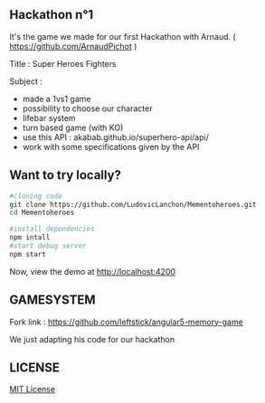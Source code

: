 ## Hackathon n°1 ##

It's the game we made for our first Hackathon with Arnaud.  ( https://github.com/ArnaudPichot )

Title : Super Heroes Fighters

Subject :  
- made a 1vs1 game
- possibility to choose our character
- lifebar system
- turn based game (with KO)
- use this API : akabab.github.io/superhero-api/api/
- work with some specifications given by the API


## Want to try locally? ##

```bash
#cloning code
git clone https://github.com/LudovicLanchon/Mementoheroes.git
cd Mementoheroes

#install dependencies
npm intall
#start debug server
npm start
```

Now, view the demo at [http://localhost:4200](http://localhost:4200)

## GAMESYSTEM ##

Fork link : https://github.com/leftstick/angular5-memory-game

We just adapting his code for our hackathon

## LICENSE ##

[MIT License](https://raw.githubusercontent.com/leftstick/angular5-memory-game/master/LICENSE)


[david-url]: https://david-dm.org/leftstick/angular5-memory-game.png
[license-url]: https://img.shields.io/github/license/leftstick/angular5-memory-game.svg